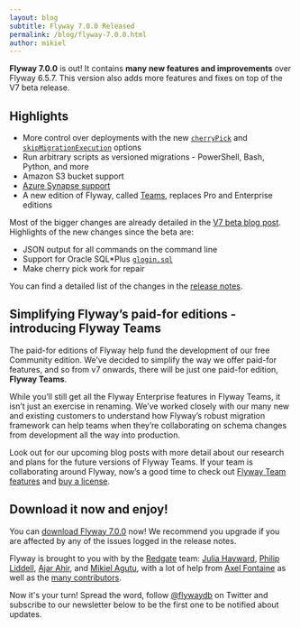 ```yaml
---
layout: blog
subtitle: Flyway 7.0.0 Released
permalink: /blog/flyway-7.0.0.html
author: mikiel
---
```


**Flyway 7.0.0** is out! It contains **many new features and improvements** over Flyway 6.5.7. This version also adds more features and fixes on top of the V7 beta release.

## Highlights

- More control over deployments with the new [`cherryPick`](/documentation/configuration/parameters/cherryPick) and [`skipMigrationExecution`](/documentation/configuration/parameters/skipExecutingMigrations) options
- Run arbitrary scripts as versioned migrations - PowerShell, Bash, Python, and more
- Amazon S3 bucket support
- [Azure Synapse support](/documentation/database/azuresynapse)
- A new edition of Flyway, called [Teams](/download), replaces Pro and Enterprise editions

Most of the bigger changes are already detailed in the [V7 beta blog post](/blog/flyway-7.0.0-beta). Highlights of the new changes since the beta are:

- JSON output for all commands on the command line
- Support for Oracle SQL*Plus [`glogin.sql`](/documentation/database/oracle#site-profile-gloginsql--user-profiles-loginsql)
- Make cherry pick work for repair

You can find a detailed list of the changes in the [release notes](/documentation/learnmore/releaseNotes#7.0.0).

## Simplifying Flyway’s paid-for editions - introducing Flyway Teams

The paid-for editions of Flyway help fund the development of our free Community edition. We’ve decided to simplify the way we offer paid-for features, and so from v7 onwards, there will be just one paid-for edition, **Flyway Teams**.

While you’ll still get all the Flyway Enterprise features in Flyway Teams, it isn’t just an exercise in renaming. We’ve worked closely with our many new and existing customers to understand how Flyway’s robust migration framework can help teams when they’re collaborating on schema changes from development all the way into production. 

Look out for our upcoming blog posts with more detail about our research and plans for the future versions of Flyway Teams. If your team is collaborating around Flyway, now’s a good time to check out [Flyway Team features](https://flywaydb.org/download/) and [buy a license](https://flywaydb.org/download/teams). 

## Download it now and enjoy!

You can [download Flyway 7.0.0](/download) now! We recommend you upgrade if you are affected by any
of the issues logged in the release notes.

Flyway is brought to you with <i class="fa fa-heart"></i> by the [Redgate](https://red-gate.com) team:
[Julia Hayward](https://twitter.com/Julia_Hayward),
[Philip Liddell](https://github.com/Lyeeedar), [Ajar Ahir](https://github.com/DoodleBobBuffPants), and [Mikiel Agutu](https://twitter.com/mikielagutu),
with a lot of help from [Axel Fontaine](https://twitter.com/axelfontaine)
as well as the [many contributors](/documentation/contribute/hallOfFame).

Now it's your turn! Spread the word, follow [@flywaydb](https://twitter.com/flywaydb) on Twitter and
subscribe to our newsletter below to be the first one to be notified about updates.
